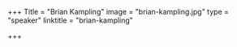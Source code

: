 +++
Title = "Brian Kampling"
image = "brian-kampling.jpg"
type = "speaker"
linktitle = "brian-kampling"

+++

